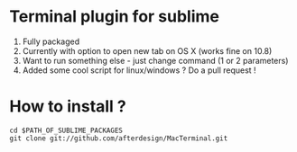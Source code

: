 # Terminal plugin for sublime

1. Fully packaged
2. Currently with option to open new tab on OS X (works fine on 10.8)
3. Want to run something else - just change command (1 or 2 parameters)
4. Added some cool script for linux/windows ? Do a pull request !

# How to install ?
```
cd $PATH_OF_SUBLIME_PACKAGES
git clone git://github.com/afterdesign/MacTerminal.git
```